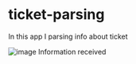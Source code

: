 # ticket-parsing
In this app I parsing info about ticket

![image](https://github.com/error-00/ticket-parsing/assets/90632114/515d4d5b-a6d0-4e4c-99e4-fa9e56a1ede9)
Information received
